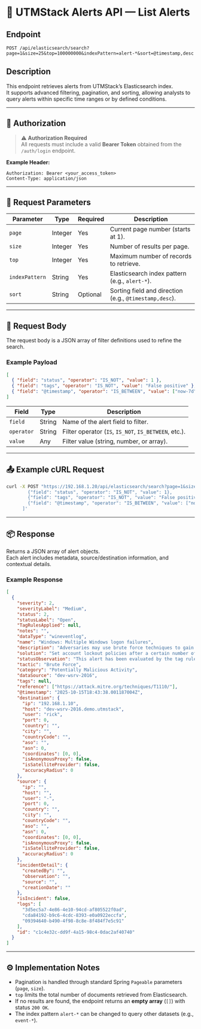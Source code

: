 # 🚨 UTMStack Alerts API — List Alerts

## Endpoint

```http
POST /api/elasticsearch/search?page=1&size=25&top=100000000&indexPattern=alert-*&sort=@timestamp,desc
```

## Description

This endpoint retrieves alerts from UTMStack’s Elasticsearch index.  
It supports advanced filtering, pagination, and sorting, allowing analysts to query alerts within specific time ranges or by defined conditions.

---

## 🔐 Authorization

> ⚠️ **Authorization Required**  
> All requests must include a valid **Bearer Token** obtained from the `/auth/login` endpoint.

**Example Header:**

```http
Authorization: Bearer <your_access_token>
Content-Type: application/json
```

---

## 🧩 Request Parameters

| Parameter       | Type     | Required | Description |
|-----------------|----------|-----------|--------------|
| `page`          | Integer  | Yes       | Current page number (starts at 1). |
| `size`          | Integer  | Yes       | Number of results per page. |
| `top`           | Integer  | Yes       | Maximum number of records to retrieve. |
| `indexPattern`  | String   | Yes       | Elasticsearch index pattern (e.g., `alert-*`). |
| `sort`          | String   | Optional  | Sorting field and direction (e.g., `@timestamp,desc`). |

---

## 🧠 Request Body

The request body is a JSON array of filter definitions used to refine the search.

### Example Payload

```json
[
  { "field": "status", "operator": "IS_NOT", "value": 1 },
  { "field": "tags", "operator": "IS_NOT", "value": "False positive" },
  { "field": "@timestamp", "operator": "IS_BETWEEN", "value": ["now-7d", "now"] }
]
```

| Field       | Type     | Description |
|--------------|----------|-------------|
| `field`     | String   | Name of the alert field to filter. |
| `operator`  | String   | Filter operator (`IS`, `IS_NOT`, `IS_BETWEEN`, etc.). |
| `value`     | Any      | Filter value (string, number, or array). |

---

## 📤 Example cURL Request

```bash
curl -X POST "https://192.168.1.20/api/elasticsearch/search?page=1&size=25&top=100000000&indexPattern=alert-*&sort=@timestamp,desc"   -H "Authorization: Bearer <your_access_token>"   -H "Content-Type: application/json"   -d '[
        {"field": "status", "operator": "IS_NOT", "value": 1},
        {"field": "tags", "operator": "IS_NOT", "value": "False positive"},
        {"field": "@timestamp", "operator": "IS_BETWEEN", "value": ["now-7d", "now"]}
      ]'
```

---

## 📦 Response

Returns a JSON array of alert objects.  
Each alert includes metadata, source/destination information, and contextual details.

### Example Response

```json
[
  {
    "severity": 2,
    "severityLabel": "Medium",
    "status": 2,
    "statusLabel": "Open",
    "TagRulesApplied": null,
    "notes": "",
    "dataType": "wineventlog",
    "name": "Windows: Multiple Windows logon failures",
    "description": "Adversaries may use brute force techniques to gain access to accounts when passwords are unknown or when password hashes are obtained.",
    "solution": "Set account lockout policies after a certain number of failed login attempts to prevent passwords from being guessed. Use multi-factor authentication.",
    "statusObservation": "This alert has been evaluated by the tag rules engine",
    "tactic": "Brute Force",
    "category": "Potentially Malicious Activity",
    "dataSource": "dev-wsrv-2016",
    "tags": null,
    "reference": ["https://attack.mitre.org/techniques/T1110/"],
    "@timestamp": "2025-10-15T18:43:38.001187004Z",
    "destination": {
      "ip": "192.168.1.10",
      "host": "dev-wsrv-2016.demo.utmstack",
      "user": "rick",
      "port": 0,
      "country": "",
      "city": "",
      "countryCode": "",
      "aso": "",
      "asn": 0,
      "coordinates": [0, 0],
      "isAnonymousProxy": false,
      "isSatelliteProvider": false,
      "accuracyRadius": 0
    },
    "source": {
      "ip": "",
      "host": "",
      "user": "-",
      "port": 0,
      "country": "",
      "city": "",
      "countryCode": "",
      "aso": "",
      "asn": 0,
      "coordinates": [0, 0],
      "isAnonymousProxy": false,
      "isSatelliteProvider": false,
      "accuracyRadius": 0
    },
    "incidentDetail": {
      "createdBy": "",
      "observation": "",
      "source": "",
      "creationDate": ""
    },
    "isIncident": false,
    "logs": [
      "3d5ec5a7-4e86-4e10-94cd-af805522f0ad",
      "cda84192-b9c6-4cdc-8393-e0a0922eccfa",
      "09394640-b490-4f98-8c8e-8f484f7e5c91"
    ],
    "id": "c1c4e32c-dd9f-4a15-98c4-0dac2af40740"
  }
]
```

---

## ⚙️ Implementation Notes

- Pagination is handled through standard Spring `Pageable` parameters (`page`, `size`).
- `top` limits the total number of documents retrieved from Elasticsearch.
- If no results are found, the endpoint returns an **empty array** (`[]`) with status `200 OK`.
- The index pattern `alert-*` can be changed to query other datasets (e.g., `event-*`).
